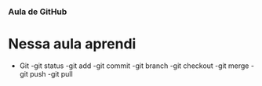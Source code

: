 ### Aula de GitHub 
# Nessa aula aprendi 
- Git
-git status
-git add
-git commit
-git branch
-git checkout
-git merge
-git push 
-git pull